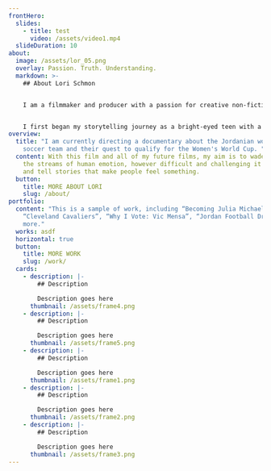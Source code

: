 ```yaml
---
frontHero:
  slides:
    - title: test
      video: /assets/video1.mp4
  slideDuration: 10
about:
  image: /assets/lor_05.png
  overlay: Passion. Truth. Understanding.
  markdown: >-
    ## About Lori Schmon


    I am a filmmaker and producer with a passion for creative non-fiction storytelling. I have eight years of experience directing and producing videos for Vevo, MTV, and various corporations/universities.


    I first began my storytelling journey as a bright-eyed teen with a love for video cameras and editing. Soon enough, that passion developed into something much deeper and personal: I wanted to understand people and tell their stories in hopes of revealing truth about the world we live in today. The more we can connect with people from all walks of life — from different societies, cultures and religions — the more we’ll begin to understand each other and have more compassion.
overview:
  title: "I am currently directing a documentary about the Jordanian women's
    soccer team and their quest to qualify for the Women's World Cup. "
  content: With this film and all of my future films, my aim is to wade through
    the streams of human emotion, however difficult and challenging it might be,
    and tell stories that make people feel something.
  button:
    title: MORE ABOUT LORI
    slug: /about/
portfolio:
  content: "This is a sample of work, including “Becoming Julia Michaels”,
    “Cleveland Cavaliers”, “Why I Vote: Vic Mensa”, “Jordan Football Dreams” and
    more."
  works: asdf
  horizontal: true
  button:
    title: MORE WORK
    slug: /work/
  cards:
    - description: |-
        ## Description

        Description goes here
      thumbnail: /assets/frame4.png
    - description: |-
        ## Description

        Description goes here
      thumbnail: /assets/frame5.png
    - description: |-
        ## Description

        Description goes here
      thumbnail: /assets/frame1.png
    - description: |-
        ## Description

        Description goes here
      thumbnail: /assets/frame2.png
    - description: |-
        ## Description

        Description goes here
      thumbnail: /assets/frame3.png
---
```

